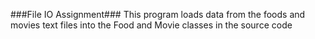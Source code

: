 ###File IO Assignment###
This program loads data from the foods and movies text files into the Food and Movie 
classes in the source code
